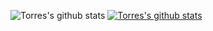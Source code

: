 

<!--
**Torres-09/Torres-09** is a ✨ _special_ ✨ repository because its `README.md` (this file) appears on your GitHub profile.

Here are some ideas to get you started:

- 🔭 I’m currently working on ...
- 🌱 I’m currently learning ...
- 👯 I’m looking to collaborate on ...
- 🤔 I’m looking for help with ...
- 💬 Ask me about ...
- 📫 How to reach me: ...
- 😄 Pronouns: ...
- ⚡ Fun fact: ...
-->

![Torres's github stats](https://github-readme-stats.vercel.app/api?username=Torres-09&show_icons=true)
[![Torres's github stats](https://github-readme-stats.vercel.app/api/top-langs/?username=Torres-09&show_icons=true&hide_border=true&title_color=004386&icon_color=004386&layout=compact)](https://github.com/Torres-09)

